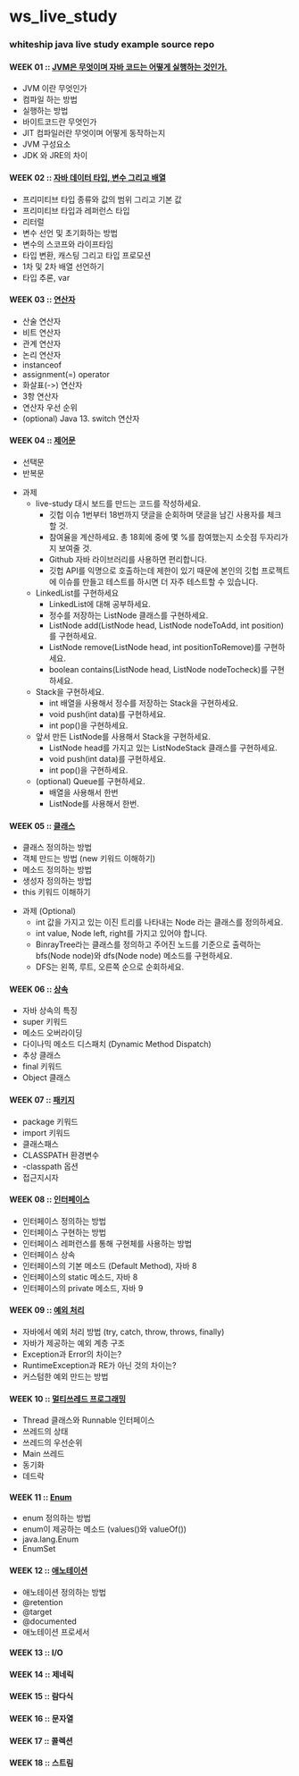 # ws_live_study
### whiteship java live study example source repo

#### WEEK 01 :: [JVM은 무엇이며 자바 코드는 어떻게 실행하는 것인가.](https://hsm622.blog.me/222138523668)
- JVM 이란 무엇인가
- 컴파일 하는 방법
- 실행하는 방법
- 바이트코드란 무엇인가
- JIT 컴파일러란 무엇이며 어떻게 동작하는지
- JVM 구성요소
- JDK 와 JRE의 차이

#### WEEK 02 :: [자바 데이터 타입, 변수 그리고 배열](https://hsm622.blog.me/222144931396)
- 프리미티브 타입 종류와 값의 범위 그리고 기본 값
- 프리미티브 타입과 레퍼런스 타입
- 리터럴
- 변수 선언 및 초기화하는 방법
- 변수의 스코프와 라이프타임
- 타입 변환, 캐스팅 그리고 타입 프로모션
- 1차 및 2차 배열 선언하기
- 타입 추론, var

#### WEEK 03 :: [연산자](https://hsm622.blog.me/222150928707)
- 산술 연산자
- 비트 연산자
- 관계 연산자
- 논리 연산자
- instanceof
- assignment(=) operator
- 화살표(->) 연산자
- 3항 연산자
- 연산자 우선 순위
- (optional) Java 13. switch 연산자

#### WEEK 04 :: [제어문](https://hsm622.blog.me/222159930944)
- 선택문
- 반복문
+ 과제
  + live-study 대시 보드를 만드는 코드를 작성하세요.
    + 깃헙 이슈 1번부터 18번까지 댓글을 순회하며 댓글을 남긴 사용자를 체크 할 것.
    + 참여율을 계산하세요. 총 18회에 중에 몇 %를 참여했는지 소숫점 두자리가지 보여줄 것.
    + Github 자바 라이브러리를 사용하면 편리합니다.
    + 깃헙 API를 익명으로 호출하는데 제한이 있기 때문에 본인의 깃헙 프로젝트에 이슈를 만들고 테스트를 하시면 더 자주 테스트할 수 있습니다.
  + LinkedList를 구현하세요
    + LinkedList에 대해 공부하세요.
    + 정수를 저장하는 ListNode 클래스를 구현하세요.
    + ListNode add(ListNode head, ListNode nodeToAdd, int position)를 구현하세요.
    + ListNode remove(ListNode head, int positionToRemove)를 구현하세요.
    + boolean contains(ListNode head, ListNode nodeTocheck)를 구현하세요.
  + Stack을 구현하세요.
    + int 배열을 사용해서 정수를 저장하는 Stack을 구현하세요.
    + void push(int data)를 구현하세요.
    + int pop()을 구현하세요.
  + 앞서 만든 ListNode를 사용해서 Stack을 구현하세요.
    + ListNode head를 가지고 있는 ListNodeStack 클래스를 구현하세요.
    + void push(int data)를 구현하세요.
    + int pop()을 구현하세요.
  + (optional) Queue를 구현하세요.
    + 배열을 사용해서 한번
    + ListNode를 사용해서 한번.

#### WEEK 05 :: [클래스](https://blog.naver.com/hsm622/222175480708)
- 클래스 정의하는 방법
- 객체 만드는 방법 (new 키워드 이해하기)
- 메소드 정의하는 방법
- 생성자 정의하는 방법
- this 키워드 이해하기
+ 과제 (Optional)
  + int 값을 가지고 있는 이진 트리를 나타내는 Node 라는 클래스를 정의하세요.
  +  int value, Node left, right를 가지고 있어야 합니다.
  +  BinrayTree라는 클래스를 정의하고 주어진 노드를 기준으로 출력하는 bfs(Node node)와 dfs(Node node) 메소드를 구현하세요.
  +  DFS는 왼쪽, 루트, 오른쪽 순으로 순회하세요.

#### WEEK 06 :: [상속](https://blog.naver.com/hsm622/222182960932)
- 자바 상속의 특징
- super 키워드
- 메소드 오버라이딩
- 다이나믹 메소드 디스패치 (Dynamic Method Dispatch)
- 추상 클래스
- final 키워드
- Object 클래스

#### WEEK 07 :: [패키지](https://blog.naver.com/hsm622/222192979075)
- package 키워드
- import 키워드
- 클래스패스
- CLASSPATH 환경변수
- -classpath 옵션
- 접근지시자

#### WEEK 08 :: [인터페이스](https://blog.naver.com/hsm622/222201314752)
- 인터페이스 정의하는 방법
- 인터페이스 구현하는 방법
- 인터페이스 레퍼런스를 통해 구현체를 사용하는 방법
- 인터페이스 상속
- 인터페이스의 기본 메소드 (Default Method), 자바 8
- 인터페이스의 static 메소드, 자바 8
- 인터페이스의 private 메소드, 자바 9

#### WEEK 09 :: [예외 처리](https://blog.naver.com/hsm622/222208809905)
- 자바에서 예외 처리 방법 (try, catch, throw, throws, finally)
- 자바가 제공하는 예외 계층 구조
- Exception과 Error의 차이는?
- RuntimeException과 RE가 아닌 것의 차이는?
- 커스텀한 예외 만드는 방법

#### WEEK 10 :: [멀티쓰레드 프로그래밍](https://blog.naver.com/hsm622/222212364489)
- Thread 클래스와 Runnable 인터페이스
- 쓰레드의 상태
- 쓰레드의 우선순위
- Main 쓰레드
- 동기화
- 데드락

#### WEEK 11 :: [Enum](https://blog.naver.com/hsm622/222218251749)
- enum 정의하는 방법
- enum이 제공하는 메소드 (values()와 valueOf())
- java.lang.Enum
- EnumSet

#### WEEK 12 :: [애노테이션](https://blog.naver.com/hsm622/222226824623)
- 애노테이션 정의하는 방법
- @retention
- @target
- @documented
- 애노테이션 프로세서

#### WEEK 13 :: I/O
#### WEEK 14 :: 제네릭
#### WEEK 15 :: 람다식
#### WEEK 16 :: 문자열
#### WEEK 17 :: 콜렉션
#### WEEK 18 :: 스트림


